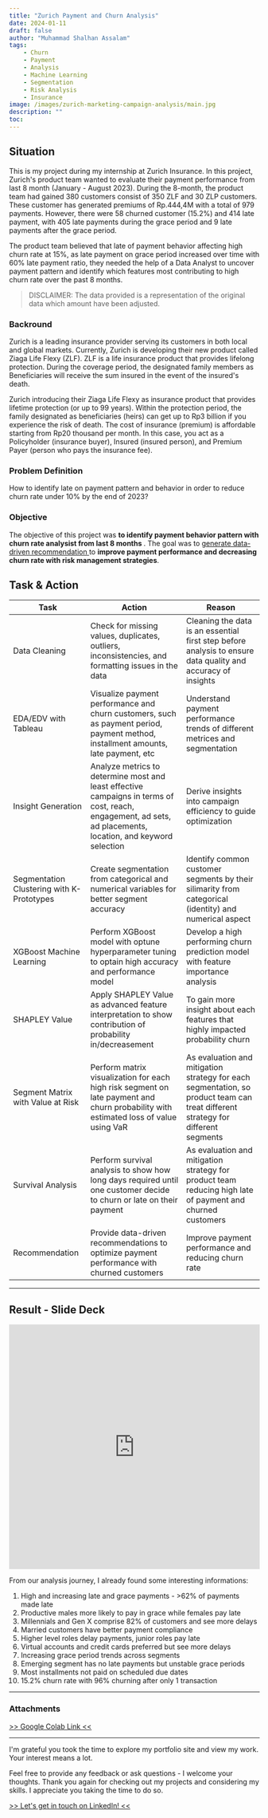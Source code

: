 ```yaml
---
title: "Zurich Payment and Churn Analysis"
date: 2024-01-11
draft: false
author: "Muhammad Shalhan Assalam"
tags:
    - Churn
    - Payment
    - Analysis
    - Machine Learning
    - Segmentation
    - Risk Analysis
    - Insurance
image: /images/zurich-marketing-campaign-analysis/main.jpg
description: ""
toc:
---
```


## Situation

This is my project during my internship at Zurich Insurance. In this project, Zurich's product team wanted to evaluate their payment performance from last 8 month (January - August 2023). During the 8-month, the product team had gained 380 customers consist of 350 ZLF and 30 ZLP customers. These customer has generated premiums of Rp.444,4M with a total of 979 payments. However, there were 58 churned customer (15.2%) and 414 late payment, with 405 late payments during the grace period and 9 late payments after the grace period.

The product team believed that late of payment behavior affecting high churn rate at 15%, as late payment on grace period increased over time with 60% late payment ratio, they needed the help of a Data Analyst to uncover payment pattern and identify which features most contributing to high churn rate over the past 8 months.

> DISCLAIMER: The data provided is a representation of the original data which amount have been adjusted.

### Backround

Zurich is a leading insurance provider serving its customers in both local and global markets. Currently, Zurich is developing their new product called Ziaga Life Flexy (ZLF). ZLF is a life insurance product that provides lifelong protection. During the coverage period, the designated family members as Beneficiaries will receive the sum insured in the event of the insured's death.

Zurich introducing their Ziaga Life Flexy as insurance product that provides lifetime protection (or up to 99 years). Within the protection period, the family designated as beneficiaries (heirs) can get up to Rp3 billion if you experience the risk of death. The cost of insurance (premium) is affordable starting from Rp20 thousand per month. In this case, you act as a Policyholder (insurance buyer), Insured (insured person), and Premium Payer (person who pays the insurance fee).


### Problem Definition

How to identify late on payment pattern and behavior in order to reduce churn rate under 10% by the end of 2023?

### Objective

The objective of this project was <b> to identify payment behavior pattern with churn rate analysist from last 8 months </b>. The goal was to <u> generate data-driven recommendation </u> to <b> improve payment performance and decreasing churn rate with risk management strategies</b>.

## Task & Action
| Task | Action | Reason |
|-|-|-|
| Data Cleaning | Check for missing values, duplicates, outliers, inconsistencies, and formatting issues in the data | Cleaning the data is an essential first step before analysis to ensure data quality and accuracy of insights |
| EDA/EDV with Tableau | Visualize payment performance and churn customers, such as payment period, payment method, installment amounts, late payment, etc | Understand payment performance trends of different metrices and segmentation |  
| Insight Generation | Analyze metrics to determine most and least effective campaigns in terms of cost, reach, engagement, ad sets, ad placements, location, and keyword selection | Derive insights into campaign efficiency to guide optimization |
| Segmentation Clustering with K-Prototypes | Create segmentation from categorical and numerical variables for better segment accuracy | Identify common customer segments by their silimarity from categorical (identity) and numerical aspect |
| XGBoost Machine Learning | Perform XGBoost model with optune hyperparameter tuning to optain high accuracy and performance model | Develop a high performing churn prediction model with feature importance analysis |
| SHAPLEY Value | Apply SHAPLEY Value as advanced feature interpretation to show contribution of probability in/decreasement | To gain more insight  about each features that highly impacted probability churn |
| Segment Matrix with Value at Risk | Perform matrix visualization for each high risk segment on late payment and churn probability with estimated loss of value using VaR  | As evaluation and mitigation strategy for each segmentation, so product team can treat different strategy for different segments |
| Survival Analysis | Perform survival analysis to show how long days required until one customer decide to churn or late on their payment  | As evaluation and mitigation strategy for product team reducing high late of payment and churned customers |
| Recommendation | Provide data-driven recommendations to optimize payment performance with churned customers | Improve payment performance and reducing churn rate |
---

## Result - Slide Deck
<iframe src="https://docs.google.com/presentation/d/e/2PACX-1vQWjB-EEmckqWnBU2Ys5MTjPmx4LQyhP5UE9-iyHEAlJQ4dPDmW1_jaJ3hTVx6nmVvB-bhJRYjGLLVy/embed?start=false&loop=false&delayms=3000" frameborder="0" width="100%" height="491" allowfullscreen="true" mozallowfullscreen="true" webkitallowfullscreen="true"></iframe>

From our analysis journey, I already found some interesting informations:
1. High and increasing late and grace payments - >62% of payments made late
2. Productive males more likely to pay in grace while females pay late
3. Millennials and Gen X comprise 82% of customers and see more delays
4. Married customers have better payment compliance
5. Higher level roles delay payments, junior roles pay late
6. Virtual accounts and credit cards preferred but see more delays
7. Increasing grace period trends across segments
8. Emerging segment has no late payments but unstable grace periods
9. Most installments not paid on scheduled due dates
10. 15.2% churn rate with 96% churning after only 1 transaction
---

### Attachments

<a href="https://colab.research.google.com/drive/1KhfEu-Z3a6ji2NvTovcW3kmMfWnonSxi?usp=sharing">>> Google Colab Link <<</a>

---

I'm grateful you took the time to explore my portfolio site and view my work. Your interest means a lot. 

Feel free to provide any feedback or ask questions - I welcome your thoughts. Thank you again for checking out my projects and considering my skills. I appreciate you taking the time to do so.

<a href="https://www.linkedin.com/in/muhammad-shalhan-assalam-b42973200/" target="_blank">>> Let's get in touch on LinkedIn! <<</a>
